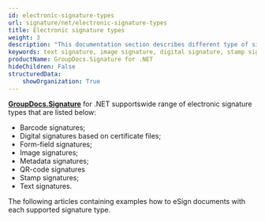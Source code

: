 ```yaml
---
id: electronic-signature-types
url: signature/net/electronic-signature-types
title: Electronic signature types
weight: 3
description: "This documentation section describes different type of signatures implemented for signing, updating, deleting, searching and verifying with GroupDocs.Signature"
keywords: text signature, image signature, digital signature, stamp signature, barcode signature, qr-code signatures, form-field signature, metadata signature
productName: GroupDocs.Signature for .NET
hideChildren: False
structuredData:
    showOrganization: True
---
```

[**GroupDocs.Signature**](https://products.groupdocs.com/signature/net) for .NET supportswide range of electronic signature types that are listed below:

* Barcode signatures;
* Digital signatures based on certificate files;
* Form-field signatures;
* Image signatures;
* Metadata signatures;
* QR-code signatures
* Stamp signatures;
* Text signatures.  

The following articles containing examples how to eSign documents with each supported signature type.
